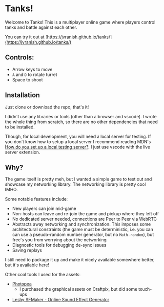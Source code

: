 
# Tanks!

Welcome to Tanks! This is a multiplayer online game where players control tanks
and battle against each other.

You can try it out at
[https://jvranish.github.io/tanks/](https://jvranish.github.io/tanks/)

## Controls:

- Arrow keys to move
- `A` and `D` to rotate turret
- Space to shoot

## Installation

Just clone or download the repo, that's it!

I didn't use any libraries or tools (other than a browser and vscode). I wrote
the whole thing from scratch, so there are no other dependencies that need to be
installed.

Though, for local development, you will need a local server for testing. If you don't know how to
setup a local server I recommend reading MDN's [How do you set up a
local testing
server?](https://developer.mozilla.org/en-US/docs/Learn/Common_questions/Tools_and_setup/set_up_a_local_testing_server).
I just use vscode with the live server extension.

## Why?

The game itself is pretty meh, but I wanted a simple game to test out and
showcase my networking library. The networking library is pretty cool IMHO.

Some notable features include:
- New players can join mid-game
- Non-hosts can leave and re-join the game and pickup where they left off
- No dedicated server needed, connections are Peer to Peer via WebRTC
- Abstracts away networking and synchronization. This imposes some architectural constraints (the game must be deterministic, i.e. you can can use a pseudo-random number generator, but no `Math.random`), but free's you from worrying about the networking
- Diagnostic tools for debugging de-sync issues
- Saving replays

I still need to package it up and make it nicely available somewhere better, but
it's available here!

Other cool tools I used for the assets:
- [Photopea](https://www.photopea.com/)
  - I purchased the graphical assets on Craftpix, but did some touch-ups
- [Leshy SFMaker - Online Sound Effect Generator](https://www.leshylabs.com/apps/sfMaker/)
